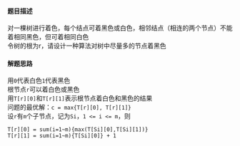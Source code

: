 #### 题目描述
对一棵树进行着色，每个结点可着黑色或白色，相邻结点（相连的两个节点）不能着相同黑色，但可着相同白色  
令树的根为r，请设计一种算法对树中尽量多的节点着黑色

#### 解题思路
用`0`代表白色`1`代表黑色    
根节点`r`可以着白色或黑色  
用`T[r][0]`和`T[r][1]`表示根节点着白色和黑色的结果  
问题的最优解：`c = max{T[r][0], T[r][1]}`  
设`r`有`m`个子节点，记为`Si`，`1 <= i <= m`，则  
```
T[r][0] = sum(i=1~m){max(T[Si][0],T[Si][1])}  
T[r][1] = sum(i=1~m){T[Si][0]} + 1
```